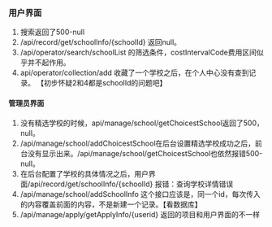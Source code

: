 ### 用户界面
1. 搜索返回了500-null
2. /api/record/get/schoolInfo/{schoolId} 返回null。
3. /api/operator/search/schoolList 的筛选条件，costIntervalCode费用区间似乎并不起作用。
4. api/operator/collection/add 收藏了一个学校之后，在个人中心没有查到记录。 【初步怀疑2和4都是schoolId的问题吧】


#### 管理员界面
1. 没有精选学校的时候，api/manage/school/getChoicestSchool返回了500，null。
2. /api/manage/school/addChoicestSchool在后台设置精选学校成功之后，前台没有显示出来。/api/manage/school/getChoicestSchool也依然报错500-null。
3. 在后台配置了学校的具体情况之后，用户界面/api/record/get/schoolInfo/{schoolId} 报错：查询学校详情错误
4. /api/manage/school/addSchoolInfo 这个接口应该是，同一个id，每次传入的内容覆盖前面的内容，不是新建一个记录。【看数据库】
5. /api/manage/apply/getApplyInfo/{userid} 返回的项目和用户界面的不一样